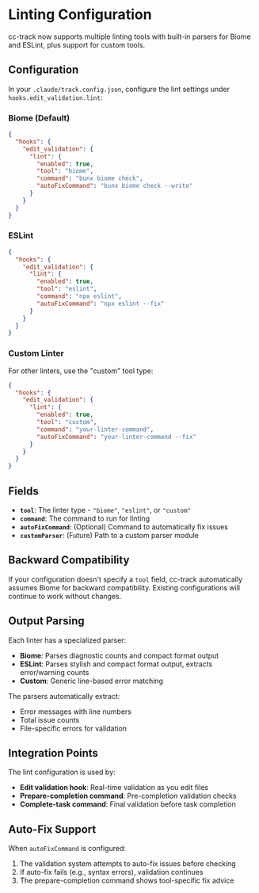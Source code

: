 # Linting Configuration

cc-track now supports multiple linting tools with built-in parsers for Biome and ESLint, plus support for custom tools.

## Configuration

In your `.claude/track.config.json`, configure the lint settings under `hooks.edit_validation.lint`:

### Biome (Default)

```json
{
  "hooks": {
    "edit_validation": {
      "lint": {
        "enabled": true,
        "tool": "biome",
        "command": "bunx biome check",
        "autoFixCommand": "bunx biome check --write"
      }
    }
  }
}
```

### ESLint

```json
{
  "hooks": {
    "edit_validation": {
      "lint": {
        "enabled": true,
        "tool": "eslint",
        "command": "npx eslint",
        "autoFixCommand": "npx eslint --fix"
      }
    }
  }
}
```

### Custom Linter

For other linters, use the "custom" tool type:

```json
{
  "hooks": {
    "edit_validation": {
      "lint": {
        "enabled": true,
        "tool": "custom",
        "command": "your-linter-command",
        "autoFixCommand": "your-linter-command --fix"
      }
    }
  }
}
```

## Fields

- **`tool`**: The linter type - `"biome"`, `"eslint"`, or `"custom"`
- **`command`**: The command to run for linting
- **`autoFixCommand`**: (Optional) Command to automatically fix issues
- **`customParser`**: (Future) Path to a custom parser module

## Backward Compatibility

If your configuration doesn't specify a `tool` field, cc-track automatically assumes Biome for backward compatibility. Existing configurations will continue to work without changes.

## Output Parsing

Each linter has a specialized parser:

- **Biome**: Parses diagnostic counts and compact format output
- **ESLint**: Parses stylish and compact format output, extracts error/warning counts
- **Custom**: Generic line-based error matching

The parsers automatically extract:
- Error messages with line numbers
- Total issue counts
- File-specific errors for validation

## Integration Points

The lint configuration is used by:
- **Edit validation hook**: Real-time validation as you edit files
- **Prepare-completion command**: Pre-completion validation checks
- **Complete-task command**: Final validation before task completion

## Auto-Fix Support

When `autoFixCommand` is configured:
1. The validation system attempts to auto-fix issues before checking
2. If auto-fix fails (e.g., syntax errors), validation continues
3. The prepare-completion command shows tool-specific fix advice